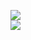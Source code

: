[![](https://img.shields.io/badge/Made%20With-Github%20Spray-lightgrey.svg?style=for-the-badge&logo=github)](https://github.com/Annihil/github-spray#23896)  
[![](https://i.imgur.com/2DrTn0Z.gif)](https://github.com/Annihil/github-spray)